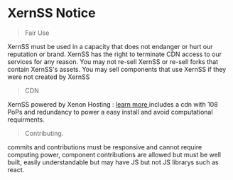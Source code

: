 # XernSS Notice

> Fair Use

XernSS must be used in a capacity that does not endanger or hurt our reputation or brand.
XernSS has the right to terminate CDN access to our services for any reason. 
You may not re-sell XernSS or re-sell forks that contain XernSS's assets.
You may sell components that use XernSS if they were not created by XernSS


> CDN

XernSS powered by Xenon Hosting : <a href="xenonhosting.org"> learn more </a> includes a cdn with 108 PoPs and redundancy to power a easy install and avoid computational requirments.

> Contributing.

commits and contributions must be responsive and cannot require computing power, component contributions are allowed but must be well built, easily understandable but may  have JS but not JS librarys such as react.
